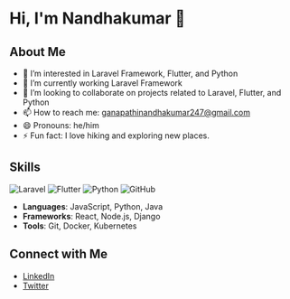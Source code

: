 # Hi, I'm Nandhakumar 👋

## About Me
- 👀 I’m interested in Laravel Framework, Flutter, and Python
- 🌱 I’m currently working Laravel Framework
- 💞️ I’m looking to collaborate on projects related to Laravel, Flutter, and Python
- 📫 How to reach me: ganapathinandhakumar247@gmail.com
- 😄 Pronouns: he/him
- ⚡ Fun fact: I love hiking and exploring new places.

## Skills
![Laravel](https://img.shields.io/badge/Laravel-%23FF2D20.svg?style=for-the-badge&logo=laravel&logoColor=white)
![Flutter](https://img.shields.io/badge/Flutter-%2302569B.svg?style=for-the-badge&logo=Flutter&logoColor=white)
![Python](https://img.shields.io/badge/Python-%233776AB.svg?style=for-the-badge&logo=python&logoColor=white)
![GitHub](https://img.shields.io/badge/Python-%233776AB.svg?style=for-the-badge&logo=python&logoColor=white)


- **Languages**: JavaScript, Python, Java
- **Frameworks**: React, Node.js, Django
- **Tools**: Git, Docker, Kubernetes


## Connect with Me
- [LinkedIn](https://www.linkedin.com/in/yourprofile)
- [Twitter](https://twitter.com/yourprofile)
